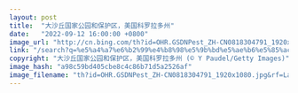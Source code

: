```yaml
---
layout: post
title:  "大沙丘国家公园和保护区，美国科罗拉多州"
date:   "2022-09-12 16:00:00 +0800"
image_url: "http://cn.bing.com/th?id=OHR.GSDNPest_ZH-CN0818304791_1920x1080.jpg&rf=LaDigue_1920x1080.jpg&pid=hp"
link: "/search?q=%e5%a4%a7%e6%b2%99%e4%b8%98%e5%9b%bd%e5%ae%b6%e5%85%ac%e5%9b%ad&form=hpcapt&mkt=zh-cn"
copyright: "大沙丘国家公园和保护区，美国科罗拉多州 (© Y Paudel/Getty Images)"
image_hash: "a98c59bd405cbe8c4c86b71d5a2526af"
image_filename: "th?id=OHR.GSDNPest_ZH-CN0818304791_1920x1080.jpg&rf=LaDigue_1920x1080.jpg&pid=hp"
---
```


